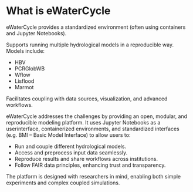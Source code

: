 # What is eWaterCycle

eWaterCycle provides a standardized environment (often using containers and Jupyter Notebooks).

Supports running multiple hydrological models in a reproducible way.
Models include:
- HBV
- PCRGlobWB
- Wflow
- Lisflood
- Marmot

Facilitates coupling with data sources, visualization, and advanced workflows.


eWaterCycle addresses the challenges by providing an open, modular, and reproducible modeling platform. 
It uses Jupyter Notebooks as a userinterface, containerized environments, and standardized interfaces (e.g. BMI – Basic Model Interface) to allow users to:
- Run and couple different hydrological models.
- Access and preprocess input data seamlessly.
- Reproduce results and share workflows across institutions.
- Follow FAIR data principles, enhancing trust and transparency.

The platform is designed with researchers in mind, enabling both simple experiments and complex coupled simulations.

